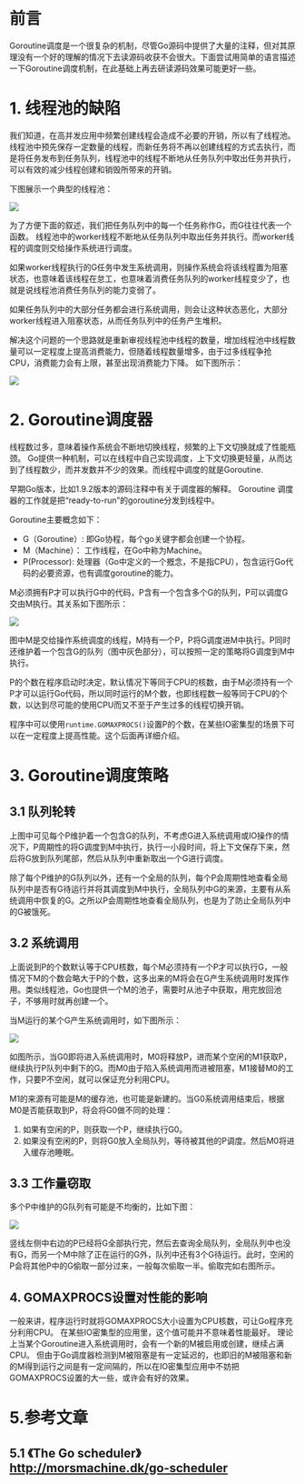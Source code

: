 # 前言
Goroutine调度是一个很复杂的机制，尽管Go源码中提供了大量的注释，但对其原理没有一个好的理解的情况下去读源码收获不会很大。下面尝试用简单的语言描述一下Goroutine调度机制，在此基础上再去研读源码效果可能更好一些。

# 1. 线程池的缺陷
我们知道，在高并发应用中频繁创建线程会造成不必要的开销，所以有了线程池。线程池中预先保存一定数量的线程，而新任务将不再以创建线程的方式去执行，而是将任务发布到任务队列，线程池中的线程不断地从任务队列中取出任务并执行，可以有效的减少线程创建和销毁所带来的开销。

下图展示一个典型的线程池：

![](images/goroutine-01-ThreadPool.png)

为了方便下面的叙述，我们把任务队列中的每一个任务称作G，而G往往代表一个函数。
线程池中的worker线程不断地从任务队列中取出任务并执行。而worker线程的调度则交给操作系统进行调度。

如果worker线程执行的G任务中发生系统调用，则操作系统会将该线程置为阻塞状态，也意味着该线程在怠工，也意味着消费任务队列的worker线程变少了，也就是说线程池消费任务队列的能力变弱了。

如果任务队列中的大部分任务都会进行系统调用，则会让这种状态恶化，大部分worker线程进入阻塞状态，从而任务队列中的任务产生堆积。

解决这个问题的一个思路就是重新审视线程池中线程的数量，增加线程池中线程数量可以一定程度上提高消费能力，但随着线程数量增多，由于过多线程争抢CPU，消费能力会有上限，甚至出现消费能力下降。 如下图所示：

![](images/goroutine-02-ThreadPoolCapacity.png)

# 2. Goroutine调度器
线程数过多，意味着操作系统会不断地切换线程，频繁的上下文切换就成了性能瓶颈。
Go提供一种机制，可以在线程中自己实现调度，上下文切换更轻量，从而达到了线程数少，而并发数并不少的效果。而线程中调度的就是Goroutine.

早期Go版本，比如1.9.2版本的源码注释中有关于调度器的解释。
Goroutine 调度器的工作就是把“ready-to-run”的goroutine分发到线程中。

Goroutine主要概念如下：
- G（Goroutine）: 即Go协程，每个go关键字都会创建一个协程。
- M（Machine）： 工作线程，在Go中称为Machine。
- P(Processor): 处理器（Go中定义的一个摡念，不是指CPU），包含运行Go代码的必要资源，也有调度goroutine的能力。

M必须拥有P才可以执行G中的代码，P含有一个包含多个G的队列，P可以调度G交由M执行。其关系如下图所示：

![](images/goroutine-03-Goroutine_M_P_G.png)

图中M是交给操作系统调度的线程，M持有一个P，P将G调度进M中执行。P同时还维护着一个包含G的队列（图中灰色部分），可以按照一定的策略将G调度到M中执行。

P的个数在程序启动时决定，默认情况下等同于CPU的核数，由于M必须持有一个P才可以运行Go代码，所以同时运行的M个数，也即线程数一般等同于CPU的个数，以达到尽可能的使用CPU而又不至于产生过多的线程切换开销。

程序中可以使用`runtime.GOMAXPROCS()`设置P的个数，在某些IO密集型的场景下可以在一定程度上提高性能。这个后面再详细介绍。

# 3. Goroutine调度策略
## 3.1 队列轮转
上图中可见每个P维护着一个包含G的队列，不考虑G进入系统调用或IO操作的情况下，P周期性的将G调度到M中执行，执行一小段时间，将上下文保存下来，然后将G放到队列尾部，然后从队列中重新取出一个G进行调度。

除了每个P维护的G队列以外，还有一个全局的队列，每个P会周期性地查看全局队列中是否有G待运行并将其调度到M中执行，全局队列中G的来源，主要有从系统调用中恢复的G。之所以P会周期性地查看全局队列，也是为了防止全局队列中的G被饿死。

## 3.2 系统调用
上面说到P的个数默认等于CPU核数，每个M必须持有一个P才可以执行G，一般情况下M的个数会略大于P的个数，这多出来的M将会在G产生系统调用时发挥作用。类似线程池，Go也提供一个M的池子，需要时从池子中获取，用完放回池子，不够用时就再创建一个。

当M运行的某个G产生系统调用时，如下图所示：

![](images/goroutine-04-Goroutine_syscall.png)

如图所示，当G0即将进入系统调用时，M0将释放P，进而某个空闲的M1获取P，继续执行P队列中剩下的G。而M0由于陷入系统调用而进被阻塞，M1接替M0的工作，只要P不空闲，就可以保证充分利用CPU。

M1的来源有可能是M的缓存池，也可能是新建的。当G0系统调用结束后，根据M0是否能获取到P，将会将G0做不同的处理：
1. 如果有空闲的P，则获取一个P，继续执行G0。
2. 如果没有空闲的P，则将G0放入全局队列，等待被其他的P调度。然后M0将进入缓存池睡眠。

## 3.3 工作量窃取
多个P中维护的G队列有可能是不均衡的，比如下图：

![](images/goroutine-05-Goroutine_steal.png)

竖线左侧中右边的P已经将G全部执行完，然后去查询全局队列，全局队列中也没有G，而另一个M中除了正在运行的G外，队列中还有3个G待运行。此时，空闲的P会将其他P中的G偷取一部分过来，一般每次偷取一半。偷取完如右图所示。

## 4. GOMAXPROCS设置对性能的影响
一般来讲，程序运行时就将GOMAXPROCS大小设置为CPU核数，可让Go程序充分利用CPU。
在某些IO密集型的应用里，这个值可能并不意味着性能最好。
理论上当某个Goroutine进入系统调用时，会有一个新的M被启用或创建，继续占满CPU。
但由于Go调度器检测到M被阻塞是有一定延迟的，也即旧的M被阻塞和新的M得到运行之间是有一定间隔的，所以在IO密集型应用中不妨把GOMAXPROCS设置的大一些，或许会有好的效果。

# 5.参考文章
## 5.1 《The Go scheduler》http://morsmachine.dk/go-scheduler
